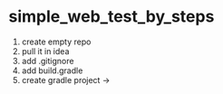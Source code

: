 # simple_web_test_by_steps
1) create empty repo
2) pull it in idea
3) add .gitignore
4) add build.gradle
5) create gradle project ->
